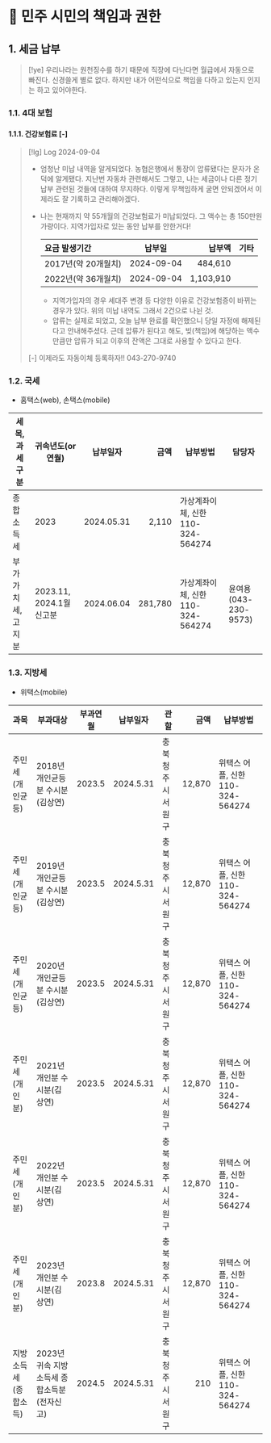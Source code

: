 # 󰏢 민주 시민의 책임과 권한



## 1. 세금 납부

> [!ye] 우리나라는 원천징수를 하기 때문에 직장에 다닌다면 월급에서 자동으로 빠진다. 신경쓸게 별로 없다. 하지만 내가 어떤식으로 책임을 다하고 있는지 인지는 하고 있어야한다.

### 1.1. 4대 보험

#### 1.1.1. 건강보험료 [-]

> [!lg] Log 2024-09-04
> - 엄청난 미납 내역을 알게되었다. 농협은행에서 통장이 압류됐다는 문자가 온 덕에 알게됐다.
>   지난번 자동차 관련해서도 그렇고, 나는 세금이나 다른 정기 납부 관련된 것들에 대하여 무지하다.
>   이렇게 무책임하게 굴면 안되겠어서 이제라도 잘 기록하고 관리해야겠다.
>
> - 나는 현재까지 약 55개월의 건강보험료가 미납되었다. 그 액수는 총 150만원 가량이다.
>   지역가입자로 있는 동안 납부를 안한거다!
>
>   | 요금 발생기간 | 납부일 | 납부액 | 기타 |
>   |  :---------- | :---: | ---: | :-- |
>   | 2017년(약 20개월치) | 2024-09-04 |   484,610 |   |
>   | 2022년(약 36개월치) | 2024-09-04 | 1,103,910 |   |
>
>   - 지역가입자의 경우 세대주 변경 등 다양한 이유로 건강보험증이 바뀌는 경우가 있다. 위의 미납 내역도 그래서 2건으로 나뉜 것.
>   - 압류는 실제로 되었고, 오늘 납부 완료를 확인했으니 당일 자정에 해제된다고 안내해주셨다. 근데 압류가 된다고 해도, 빚(책임)에 해당하는 액수만큼만 압류가 되고 이후의 잔액은 그대로 사용할 수 있다고 한다.
>
> [-] 이제라도 자동이체 등록하자!! 043-270-9740

### 1.2. 국세

- 홈택스(web), 손택스(mobile)

| 세목, 과세구분     | 귀속년도(or 연월)        |  납부일자  |    금액 | 납부방법                          | 담당자               |
|--------------------|--------------------------|:----------:|--------:|-----------------------------------|----------------------|
| 종합소득세         | 2023                     | 2024.05.31 |   2,110 | 가상계좌이체, 신한 110-324-564274 |                      |
| 부가가치세, 고지분 | 2023.11, 2024.1월 신고분 | 2024.06.04 | 281,780 | 가상계좌이체, 신한 110-324-564274 | 윤여용(043-230-9573) |


### 1.3. 지방세

- 위택스(mobile)

| 과목                 | 부과대상                                    | 부과연월  | 납부일자    | 관할                 | 금액     | 납부방법                         |
| ----------           | ----------                                  | --------- | ----------- | -------------------- | -------: | -------                          |
| 주민세(개인균등)     | 2018년 개인균등분 수시분(김상연)            | 2023.5    | 2024.5.31   | 충북 청주시 서원구   | 12,870   | 위택스 어플, 신한 110-324-564274 |
| 주민세(개인균등)     | 2019년 개인균등분 수시분(김상연)            | 2023.5    | 2024.5.31   | 충북 청주시 서원구   | 12,870   | 위택스 어플, 신한 110-324-564274 |
| 주민세(개인균등)     | 2020년 개인균등분 수시분(김상연)            | 2023.5    | 2024.5.31   | 충북 청주시 서원구   | 12,870   | 위택스 어플, 신한 110-324-564274 |
| 주민세(개인분)       | 2021년 개인분 수시분(김상연)                | 2023.5    | 2024.5.31   | 충북 청주시 서원구   | 12,870   | 위택스 어플, 신한 110-324-564274 |
| 주민세(개인분)       | 2022년 개인분 수시분(김상연)                | 2023.5    | 2024.5.31   | 충북 청주시 서원구   | 12,870   | 위택스 어플, 신한 110-324-564274 |
| 주민세(개인분)       | 2023년 개인분 수시분(김상연)                | 2023.8    | 2024.5.31   | 충북 청주시 서원구   | 12,870   | 위택스 어플, 신한 110-324-564274 |
| 지방소득세(종합소득) | 2023년 귀속 지방소득세 종합소득분(전자신고) | 2024.5    | 2024.5.31   | 충북 청주시 서원구   | 210      | 위택스 어플, 신한 110-324-564274 |


